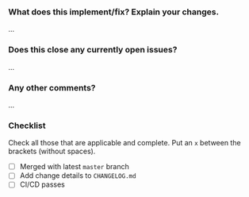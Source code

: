 ### What does this implement/fix? Explain your changes.

...

### Does this close any currently open issues?

...

### Any other comments?

...

### Checklist

Check all those that are applicable and complete. Put an `x` between the brackets (without spaces).

-   [ ] Merged with latest `master` branch
-   [ ] Add change details to `CHANGELOG.md`
-   [ ] CI/CD passes

